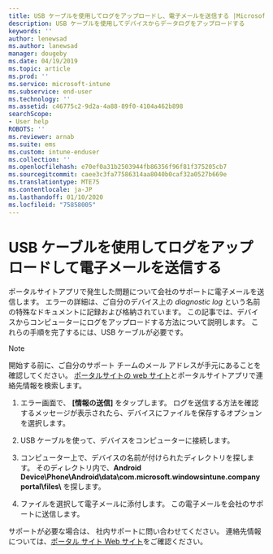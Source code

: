 ```yaml
---
title: USB ケーブルを使用してログをアップロードし、電子メールを送信する |Microsoft Docs
description: USB ケーブルを使用してデバイスからデータログをアップロードする
keywords: ''
author: lenewsad
ms.author: lanewsad
manager: dougeby
ms.date: 04/19/2019
ms.topic: article
ms.prod: ''
ms.service: microsoft-intune
ms.subservice: end-user
ms.technology: ''
ms.assetid: c46775c2-9d2a-4a88-89f0-4104a462b898
searchScope:
- User help
ROBOTS: ''
ms.reviewer: arnab
ms.suite: ems
ms.custom: intune-enduser
ms.collection: ''
ms.openlocfilehash: e70ef0a31b2503944fb86356f96f81f375205cb7
ms.sourcegitcommit: caee3c3fa77586314aa8040b0caf32a0527b669e
ms.translationtype: MTE75
ms.contentlocale: ja-JP
ms.lasthandoff: 01/10/2020
ms.locfileid: "75858005"
---
```

# <a name="upload-and-email-logs-using-a-usb-cable"></a>USB ケーブルを使用してログをアップロードして電子メールを送信する

ポータルサイトアプリで発生した問題について会社のサポートに電子メールを送信します。 エラーの詳細は、ご自分のデバイス上の _diagnostic log_ という名前の特殊なドキュメントに記録および格納されています。 この記事では、デバイスからコンピューターにログをアップロードする方法について説明します。 これらの手順を完了するには、USB ケーブルが必要です。   

> [!Note]
> 開始する前に、ご自分のサポート チームのメール アドレスが手元にあることを確認してください。 [ポータルサイトの web サイト](https://go.microsoft.com/fwlink/?linkid=2010980)とポータルサイトアプリで連絡先情報を検索します。 

1. エラー画面で、 **[情報の送信]** をタップします。 ログを送信する方法を確認するメッセージが表示されたら、デバイスにファイルを保存するオプションを選択します。  

2. USB ケーブルを使って、デバイスをコンピューターに接続します。 

3. コンピューター上で、デバイスの名前が付けられたディレクトリを探します。 そのディレクトリ内で、<strong>Android Device\Phone\Android\data\com.microsoft.windowsintune.companyportal\files\\</strong> を探します。

4. ファイルを選択して電子メールに添付します。 この電子メールを会社のサポートに送信します。

サポートが必要な場合は、 社内サポートに問い合わせてください。 連絡先情報については、[ポータル サイト Web サイト](https://go.microsoft.com/fwlink/?linkid=2010980)をご確認ください。
